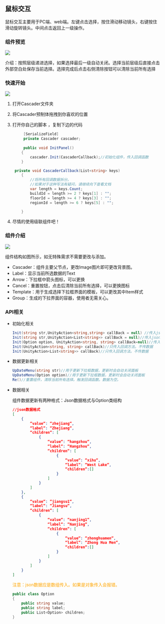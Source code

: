 ## 鼠标交互

​	鼠标交互主要用于PC端、web端。左键点击选择，按住滑动移动镜头，右键按住滑动旋转镜头。中间点击返回上一级操作。

### 组件预览

 ![](D:\_A_MDFile\GitBook\ComponentDocumentation\UI组件部分\级联组件.gif)

介绍：按照层级递进选择，如果选择最后一级自动关闭。选择当前层级后直接点击外部空白处保存当前选择。选择完成后点击右侧清除按钮可以清除当前所有选择

### 快速开始

 ![](D:\_A_MDFile\GitBook\ComponentDocumentation\UI组件部分\Dingtalk_20220818105652.jpg)

1. 打开Cascader文件夹

2. 将Cascader预制体拖拽到你喜欢的位置

3. 打开你自己的脚本 ，复制下边的代码

   ```c#
     	[SerializeField]
     	private Cascader cascader;
   	
    	public void InitPanel()
       {
           cascader.Init(CascaderCallback);//初始化组件，传入回调函数
       }
   
   	private void CascaderCallback(List<string> keys)
       {
           //将所有回调数据拆分。
           //如果对于这种写法有疑问，请继续向下查看文档
           var length = keys.Count;
           buildId = length >= 2 ? keys[1] : "";
           floorId = length >= 4 ? keys[3] : "";
           regionId = length >= 6 ? keys[5] : "";
   
       }
   ```

4. 尽情的使用级联组件吧！

### 组件介绍

 ![](D:\_A_MDFile\GitBook\ComponentDocumentation\UI组件部分\Dingtalk_20220818112128.jpg)

组件结构如图所示，如无特殊需求不需要更改与添加。

- Cascader：组件主要父节点，更改Image图片即可更改背景图。
- Label：显示当前所选数据的Text
- Arrow：下拉框中箭头图标，可以更换
- Cancel：重置按钮，点击后清除当前所有选择，可以更换图标
- Template：用于生成选择下拉框界面的模板，可以更改其中Item样式
- Group：生成的下拉界面的容器，使用者无需关心。

### API相关

- 初始化相关

  ```c#
  Init(string str,UnityAction<string,string> callBack = null) //传入json字符串数据、回调方法初始化。此回调只会返回最后一次点击数据的label、value
  Init(string str,UnityAction<List<string>> callBack = null)//传入json字符串数据、回调方法初始化。此回调会返回所有点击的数据label、value。按照点击顺序塞入列表，label在前，value在后。
  Init(Option option, UnityAction<string, string> callBack=null)//传入特定的数据结构、回调方法初始化。
  Init(UnityAction<string, string> callBack)//只传入回调方法。不传数据
  Init(UnityAction<List<string>> callBack)//只传入回调方法。不传数据
  ```

- 数据更新相关

  ```c#
  UpDateMenu(string str)//用于更新下拉框数据，更新时会自动关闭面板
  UpDateMenu(Option option)//用于更新下拉框数据，更新时会自动关闭面板
  Re()//重置组件，清除当前所有选择。触发回调函数。数据为空。
  ```

- 数据相关

  组件数据更新有两种格式：Json数据格式与Option类结构

  ```json
  //json数据格式
  [
      {
          “value“: “zhejiang“,
          “label“: “Zhejiang“,
          “children“: [
              {
                  “value“: “hangzhou“,
                  “label“: “Hangzhou“,
                  “children“: [
                      {
                          “value“: “xihu“,
                          “label“: “West Lake“,
                          “children“:[]
                      }
                  ]
              }
          ]
      },
      {
          “value“: “jiangsu1“,
          “label“: “Jiangsu“,
          “children“: [
              {
                  “value“: “nanjing1“,
                  “label“: “Nanjing“,
                  “children“: [
                      {
                          “value“: “zhonghuamen“,
                          “label“: “Zhong Hua Men“,
                          “children“:[]
                      }
                  ]
              }
          ]
      }
  ]
  ```

  <font color=orange >注意：json数据应是数组传入。如果是对象传入会报错。</font> 

  ```c#
  public class Option
  {
      public string value;
      public string label;
      public List<Option> children;
  }
  ```

  